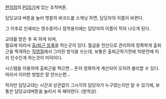 [편의점](%ED%8E%B8%EC%9D%98%EC%A0%90.md)의 [POS기](POS%EA%B8%B0.md)에 있는 조작버튼.

담당교대 버튼을 눌러 명찰의 바코드를 스캐닝 하면, 담당자의 이름이 바뀐다.  

그 이후로 인쇄되는 영수증이나 점착용지에는 담당자의 이름이 적혀 나오게 된다.  

교대를 받은 후 꼭 하게 되며,  
필요에 따라서 [출/퇴근 등록](%EC%B6%9C/%ED%87%B4%EA%B7%BC%20%EB%93%B1%EB%A1%9D.md)을
하는곳이 있다. 월급을 전산으로 관리하여 정확하게 출퇴근을 찍게하는
[직영점](%EC%A7%81%EC%98%81%EC%A0%90.md)에서 그러한 방식을 쓰는데, 보통은 출퇴근하기전에 10분전에 미리
인수인게 하는것이 미덕이다.

시스템을 이용하여 출퇴근을 찍으면... 돈이 정확하게 계산되어 오히려 불리할 수 있다. 따라서 이러한 방법은 잘 안쓰는편...  

하지만 담당교대는 시간과 상관없이 그시각의 담당자가 누구였는지만 알 수 있기에, 보통은 담당교대버튼을 눌러서 꼭 해야한다. (원칙상)  

